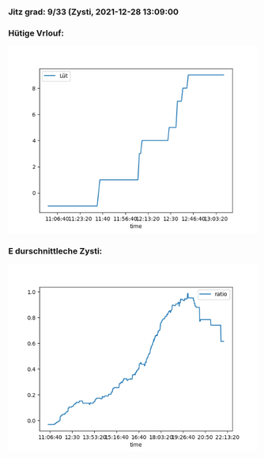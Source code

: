 ### Jitz grad: 9/33 (Zysti, 2021-12-28 13:09:00

### Hütige Vrlouf:
![Graph](Today.png)

### E durschnittleche Zysti:
![Graph](Zysti.png)